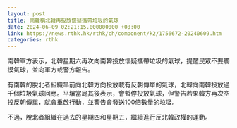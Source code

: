 ```yaml
---
layout: post
title: 南韓稱北韓再投放懷疑攜帶垃圾的氣球
date: 2024-06-09 02:21:15.000000000 +08:00
link: https://news.rthk.hk/rthk/ch/component/k2/1756672-20240609.htm
categories: rthk
---
```


南韓軍方表示，北韓星期六再次向南韓投放懷疑攜帶垃圾的氣球，提醒民眾不要觸摸氣球，並向軍方或警方報告。

有南韓的脫北者組織早前向北韓方向投放載有反朝傳單的氣球，北韓向南韓投放過千個垃圾氣球回應。平壤當局其後表示，會暫停投放氣球，但警告若果韓方再次空投反朝傳單，就會重啟行動，並警告會發送100倍數量的垃圾。

不過，脫北者組織在過去的星期四和星期五，繼續進行反北韓政權的運動。
